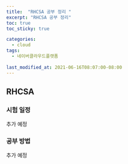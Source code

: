 ```yaml
---
title:  "RHCSA 공부 정리 "
excerpt: "RHCSA 공부 정리"
toc: true
toc_sticky: true

categories:
  - cloud
tags:
  - 네이버클라우드플랫폼
  
last_modified_at: 2021-06-16T08:07:00-08:00
---
```



## RHCSA
### 시험 일정
추가 예정<br>

### 공부 방법
추가 예정<br>
